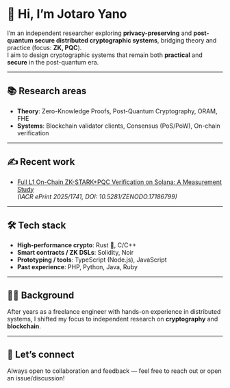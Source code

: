 # 👋 Hi, I’m Jotaro Yano

I’m an independent researcher exploring **privacy-preserving** and **post-quantum secure distributed cryptographic systems**, bridging theory and practice (focus: **ZK, PQC**).  
I aim to design cryptographic systems that remain both **practical** and **secure** in the post-quantum era.

---

## 📚 Research areas
- **Theory**: Zero-Knowledge Proofs, Post-Quantum Cryptography, ORAM, FHE  
- **Systems**: Blockchain validator clients, Consensus (PoS/PoW), On-chain verification  

---

## ✍️ Recent work
- [Full L1 On-Chain ZK-STARK+PQC Verification on Solana: A Measurement Study](https://eprint.iacr.org/2025/1741)  
  *(IACR ePrint 2025/1741, DOI: 10.5281/ZENODO.17186799)*

---

## 🛠️ Tech stack
- **High-performance crypto**: Rust 🦀, C/C++  
- **Smart contracts / ZK DSLs**: Solidity, Noir  
- **Prototyping / tools**: TypeScript (Node.js), JavaScript  
- **Past experience**: PHP, Python, Java, Ruby  

---

## 👨‍💻 Background
After years as a freelance engineer with hands-on experience in distributed systems, I shifted my focus to independent research on **cryptography** and **blockchain**.

---

## 🤝 Let’s connect
Always open to collaboration and feedback — feel free to reach out or open an issue/discussion!
